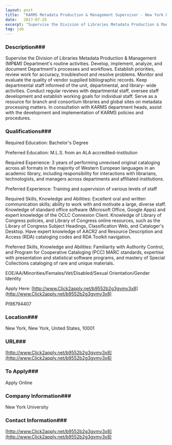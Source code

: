 ```yaml
---
layout: post
title:  "KARMS Metadata Production & Management Supervisor - New York University"
date:   2017-07-25
excerpt: "Supervise the Division of Libraries Metadata Production & Management (MP&M) Department's routine activities. Develop, implement, analyze, and document Department's processes and workflows. Establish priorities, review work for accuracy, troubleshoot and resolve problems. Monitor and evaluate the quality of vendor supplied bibliographic records. Keep departmental staff informed of the unit, departmental,..."
tag: job
---
```


### Description###

Supervise the Division of Libraries Metadata Production & Management (MP&M) Department's routine activities. Develop, implement, analyze, and document Department's processes and workflows. Establish priorities, review work for accuracy, troubleshoot and resolve problems. Monitor and evaluate the quality of vendor supplied bibliographic records. Keep departmental staff informed of the unit, departmental, and library- wide activities. Conduct regular reviews with departmental staff, oversee staff development and establish working goals for individual staff. Serve as a resource for branch and consortium libraries and global sites on metadata processing matters. In consultation with KARMS department heads, assist with the development and implementation of KARMS policies and procedures.




### Qualifications###

Required Education:
Bachelor's Degree

Preferred Education:
M.L.S. from an ALA accredited-institution

Required Experience:
3 years of performing unrevised original cataloging across all formats in the majority of Western European languages in an academic library, including responsibility for interactions with librarians, technologists, and managers across departments and affiliated institutions.

Preferred Experience:
Training and supervision of various levels of staff

Required Skills, Knowledge and Abilities:
Excellent oral and written communication skills; ability to work with and motivate a large, diverse staff. Knowledge of standard office software (Microsoft Office, Google Apps) and expert knowledge of the OCLC Connexion Client. Knowledge of Library of Congress policies, and Library of Congress online resources, such as the Library of Congress Subject Headings, Classification Web, and Cataloger's Desktop. Have expert knowledge of AACR2 and Resource Description and Access (RDA) cataloging codes and RDA Toolkit navigation.

Preferred Skills, Knowledge and Abilities:
Familiarity with Authority Control, and Program for Cooperative Cataloging (PCC) MARC standards, expertise with presentation and statistical software programs, and mastery of Special Collections cataloging of rare and unique materials.


EOE/AA/Minorities/Females/Vet/Disabled/Sexual Orientation/Gender Identity

Apply Here: [http://www.Click2apply.net/b9552b2g3gvmv3x8](http://www.Click2apply.net/b9552b2g3gvmv3x8)

PI98794407





### Location###

New York, New York, United States, 10001


### URL###

[http://www.Click2apply.net/b9552b2g3gvmv3x8](http://www.Click2apply.net/b9552b2g3gvmv3x8)

### To Apply###

Apply Online


### Company Information###

New York University


### Contact Information###

[http://www.Click2apply.net/b9552b2g3gvmv3x8](http://www.Click2apply.net/b9552b2g3gvmv3x8)

